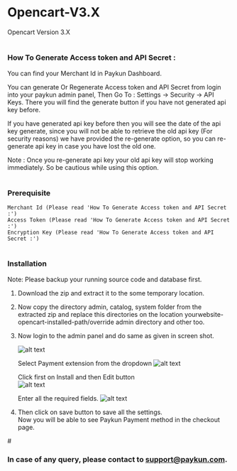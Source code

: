 # Opencart-V3.X
Opencart Version 3.X

# <h3>How To Generate Access token and API Secret :</h3>
You can find your Merchant Id in Paykun Dashboard.

You can generate Or Regenerate Access token and API Secret from login into your paykun admin panel, Then Go To : Settings -> Security -> API Keys. There you will find the generate button if you have not generated api key before.

If you have generated api key before then you will see the date of the api key generate, since you will not be able to retrieve the old api key (For security reasons) we have provided the re-generate option, so you can re-generate api key in case you have lost the old one.

Note : Once you re-generate api key your old api key will stop working immediately. So be cautious while using this option.

# <h3>Prerequisite</h3>
    Merchant Id (Please read 'How To Generate Access token and API Secret :')
    Access Token (Please read 'How To Generate Access token and API Secret :')
    Encryption Key (Please read 'How To Generate Access token and API Secret :')

# <h3>Installation</h3>
Note: Please backup your running source code and database first.
  1. Download the zip and extract it to the some temporary location.
  2. Now copy the directory admin, catalog, system folder from the extracted zip and replace this directories
     on the location yourwebsite-opencart-installed-path/override admin directory and other too.   
  3. Now login to the admin panel and do same as given in screen shot.
        
        ![alt text](https://github.com/paykun-code/Opencart-V3.X/blob/master/screenshots/Dashboard1.png)
        
        Select Payment extension from the dropdown
        ![alt text](https://github.com/paykun-code/Opencart-V3.X/blob/master/screenshots/Extensions-Payment-selection.png)
        
        Click first on Install and then Edit button  
        ![alt text](https://github.com/paykun-code/Opencart-V3.X/blob/master/screenshots/Extensions-installation-enter-credentials.png)
        
        Enter all the required fields.
        ![alt text](https://github.com/paykun-code/Opencart-V3.X/blob/master/screenshots/Extensions-Credentials-enter.png)
  
  4. Then click on save button to save all the settings.               
Now you will be able to see Paykun Payment method in the checkout page.

#<h3> In case of any query, please contact to support@paykun.com.</h3>  